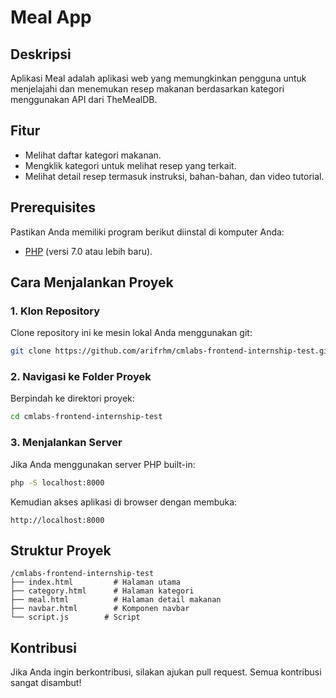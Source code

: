 # Meal App

## Deskripsi
Aplikasi Meal adalah aplikasi web yang memungkinkan pengguna untuk menjelajahi dan menemukan resep makanan berdasarkan kategori menggunakan API dari TheMealDB.

## Fitur
- Melihat daftar kategori makanan.
- Mengklik kategori untuk melihat resep yang terkait.
- Melihat detail resep termasuk instruksi, bahan-bahan, dan video tutorial.

## Prerequisites
Pastikan Anda memiliki program berikut diinstal di komputer Anda:
- [PHP](https://www.php.net/) (versi 7.0 atau lebih baru).

## Cara Menjalankan Proyek

### 1. Klon Repository
Clone repository ini ke mesin lokal Anda menggunakan git:

```bash
git clone https://github.com/arifrhm/cmlabs-frontend-internship-test.git
```

### 2. Navigasi ke Folder Proyek
Berpindah ke direktori proyek:

```bash
cd cmlabs-frontend-internship-test
```

### 3. Menjalankan Server
Jika Anda menggunakan server PHP built-in:

```bash
php -S localhost:8000
```

Kemudian akses aplikasi di browser dengan membuka:

```
http://localhost:8000
```

## Struktur Proyek
```
/cmlabs-frontend-internship-test
├── index.html         # Halaman utama
├── category.html      # Halaman kategori
├── meal.html          # Halaman detail makanan
├── navbar.html        # Komponen navbar
└── script.js        # Script
```

## Kontribusi
Jika Anda ingin berkontribusi, silakan ajukan pull request. Semua kontribusi sangat disambut!